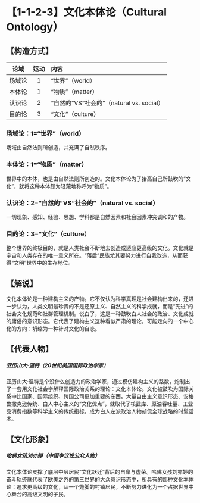 # 【1-1-2-3】文化本体论（Cultural Ontology）
## 【构造方式】

|  论域  | 运动 | 内容                                     |
| :----: | :--: | :--------------------------------------- |
| 场域论 |  1   | “世界”（world）                          |
| 本体论 |  1   | “物质”（matter）                         |
| 认识论 |  2   | “自然的”VS“社会的”（natural vs. social） |
| 目的论 |  3   | “文化”（culture）                        |

### 场域论：1=“世界”（world）

场域由自然法则所创造，并充满了自然秩序。

### 本体论：1=“物质”（matter）

世界中的本体，也是由自然法则所创造的。文化本体论为了抬高自己所鼓吹的“文化”，就将这种本体颇为轻蔑地称呼为“物质”。

### 认识论：2=“自然的”VS“社会的”（natural vs. social）

一切现象、感知、经验、思想、学科都是自然因素和社会因素冲突调和的产物。

### 目的论：3=“文化”（culture）

整个世界的终极目的，就是人类社会不断地去创造或适应更高级的文化。文化就是宇宙和人类存在的唯一意义所在。“落后”民族尤其要努力进行自我改造，从而获得“文明”世界中的生存地位。

## 【解说】

文化本体论是一种建构主义的产物。它不仅认为科学真理是社会建构出来的，还进一步认为，人类文明最珍贵的不是还原主义、自然主义的科学成就，而是“先进”的社会文化规范和社群管理机制。说白了，这是一种鼓吹白人社会的政治、文化成就的庸俗的意识形态。它代表了建构主义这种看似严肃的理论，可能走向的一个中心化的方向：坍缩为一种针对文化的自恋。

## 【代表人物】

##### 亚历山大·温特（20世纪美国国际政治学家）

亚历山大·温特是个没什么创造力的政治学家，通过模仿建构主义的路数，炮制出了一套用文化社会学解释国际政治关系的理论：文化本体论。文化被鼓吹为国际关系中比国家、国际组织、跨国公司更加重要的东西。大量自由主义意识形态、安格鲁撒克逊传统、白人中心主义的“文化优点”，就取代了核武库、原油吞吐量、工业品消费指数等科学主义的传统指标，成为白人左派政治人物胡侃全球战略的时髦话术。

## 【文化形象】

##### 哈佛女孩刘亦婷（中国争议性公众人物）

文化本体论支撑了底层中层居民“文化跃迁”背后的自卑与虚荣。哈佛女孩刘亦婷的奋斗轨迹就代表了欧美之外的第三世界的大众意识形态中，所具有的那种文化本体论：追求更高级的文化，从一个蹩脚的村镇居民，不断努力进化为一个占据世界中心舞台的高级文明的子民。
